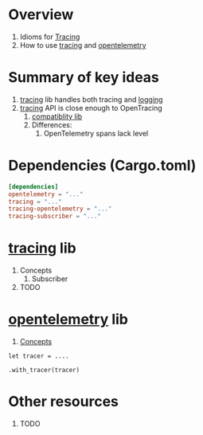 # Overview
1. Idioms for [Tracing](https://opentelemetry.io/docs/concepts/signals/traces/)
1. How to use [tracing](https://docs.rs/tracing/latest/tracing/) and [opentelemetry](https://opentelemetry.io/docs/instrumentation/rust/)


# Summary of key ideas
1. [tracing](https://docs.rs/tracing/latest/tracing) lib handles both tracing and [logging](./logging.md)
1. [tracing](https://docs.rs/tracing/latest/tracing) API is close enough to OpenTracing
    1. [compatiblity lib](https://crates.io/crates/tracing-opentelemetry)
    1. Differences:
        1. OpenTelemetry spans lack level


# Dependencies (Cargo.toml)
```toml
[dependencies]
opentelemetry = "..."
tracing = "..."
tracing-opentelemetry = "..."
tracing-subscriber = "..."
```


# [tracing](https://docs.rs/tracing/latest/tracing/) lib
1. Concepts
    1. Subscriber
1. TODO


# [opentelemetry](https://opentelemetry.io/docs/instrumentation/rust/) lib
1. [Concepts](../common/observability/tracing.md)

```
let tracer = ....

.with_tracer(tracer)
```


# Other resources
1. TODO
